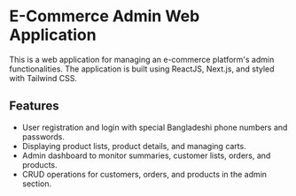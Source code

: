 # E-Commerce Admin Web Application
This is a web application for managing an e-commerce platform's admin functionalities. The application is built using ReactJS, Next.js, and styled with Tailwind CSS.

## Features
- User registration and login with special Bangladeshi phone numbers and passwords.
- Displaying product lists, product details, and managing carts.
- Admin dashboard to monitor summaries, customer lists, orders, and products.
- CRUD operations for customers, orders, and products in the admin section.